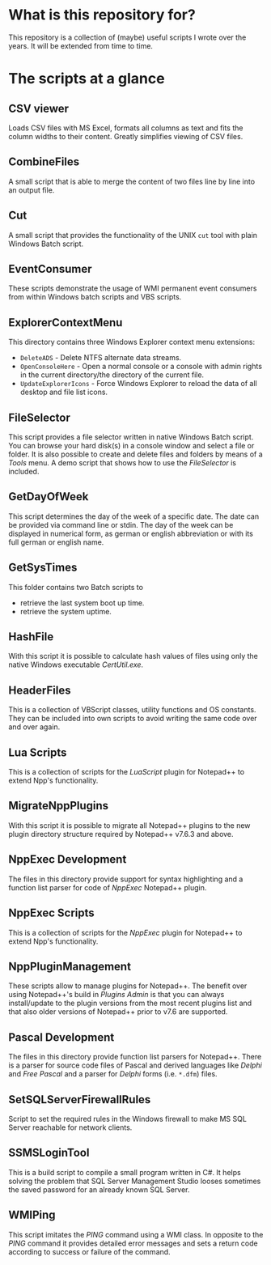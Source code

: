# What is this repository for?

This repository is a collection of (maybe) useful scripts I wrote over the years. It will be extended from time to time.


# The scripts at a glance

## CSV viewer

Loads CSV files with MS Excel, formats all columns as text and fits the column widths to their content. Greatly simplifies viewing of CSV files.


## CombineFiles

A small script that is able to merge the content of two files line by line into an output file.


## Cut

A small script that provides the functionality of the UNIX `cut` tool with plain Windows Batch script.


## EventConsumer

These scripts demonstrate the usage of WMI permanent event consumers from within Windows batch scripts and VBS scripts.


## ExplorerContextMenu

This directory contains three Windows Explorer context menu extensions:

* `DeleteADS`  -  Delete NTFS alternate data streams.
* `OpenConsoleHere`  -  Open a normal console or a console with admin rights in the current directory/the directory of the current file.
* `UpdateExplorerIcons`  -  Force Windows Explorer to reload the data of all desktop and file list icons.


## FileSelector

This script provides a file selector written in native Windows Batch script. You can browse your hard disk(s) in a console window and select a file or folder. It is also possible to create and delete files and folders by means of a _Tools_ menu. A demo script that shows how to use the _FileSelector_ is included.


## GetDayOfWeek

This script determines the day of the week of a specific date. The date can be provided via command line or stdin. The day of the week can be displayed in numerical form, as german or english abbreviation or with its full german or english name.


## GetSysTimes

This folder contains two Batch scripts to

* retrieve the last system boot up time.
* retrieve the system uptime.


## HashFile

With this script it is possible to calculate hash values of files using only the native Windows executable _CertUtil.exe_.


## HeaderFiles

This is a collection of VBScript classes, utility functions and OS constants. They can be included into own scripts to avoid writing the same code over and over again.


## Lua Scripts

This is a collection of scripts for the _LuaScript_ plugin for Notepad++ to extend Npp's functionality.


## MigrateNppPlugins

With this script it is possible to migrate all Notepad++ plugins to the new plugin directory structure required by Notepad++ v7.6.3 and above.


## NppExec Development

The files in this directory provide support for syntax highlighting and a function list parser for code of _NppExec_ Notepad++ plugin.


## NppExec Scripts

This is a collection of scripts for the _NppExec_ plugin for Notepad++ to extend Npp's functionality.


## NppPluginManagement

These scripts allow to manage plugins for Notepad++. The benefit over using Notepad++'s build in _Plugins Admin_ is that you can always install/update to the plugin versions from the most recent plugins list and that also older versions of Notepad++ prior to v7.6 are supported.


## Pascal Development

The files in this directory provide function list parsers for Notepad++. There is a parser for source code files of Pascal and derived languages like _Delphi_ and _Free Pascal_ and a parser for _Delphi_ forms (i.e. `*.dfm`) files.


## SetSQLServerFirewallRules

Script to set the required rules in the Windows firewall to make MS SQL Server reachable for network clients.


## SSMSLoginTool

This is a build script to compile a small program written in C#. It helps solving the problem that SQL Server Management Studio looses sometimes the saved password for an already known SQL Server.


## WMIPing

This script imitates the _PING_ command using a WMI class. In opposite to the _PING_ command it provides detailed error messages and sets a return code according to success or failure of the command.
